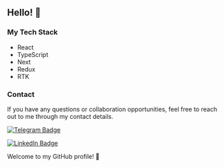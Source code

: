 ## Hello! 👋

### My Tech Stack
- React
- TypeScript
- Next
- Redux
- RTK

### Contact
If you have any questions or collaboration opportunities, feel free to reach out to me through my contact details.

[![Telegram Badge](https://img.shields.io/badge/-wakexgod-blue?style=social&logo=telegram&link=https://t.me/wakexgod)](https://t.me/wakexgod) <p align='left'>
[![LinkedIn Badge](https://img.shields.io/badge/-Vladislav%20Panasik-blue?style=social&logo=linkedin&link=https://linkedin.com/in/vladislav-panasik)](https://linkedin.com/in/vladislav-panasik) <p align='left'>

Welcome to my GitHub profile! 🚀
